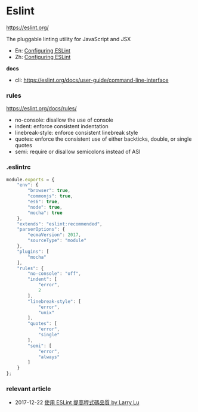 # Eslint

<https://eslint.org/>

The pluggable linting utility for JavaScript and JSX

* En: [Configuring ESLint](http://eslint.org/docs/user-guide/configuring)
* Zh: [Configuring ESLint](http://eslint.cn/docs/user-guide/configuring)

**docs**
* cli: <https://eslint.org/docs/user-guide/command-line-interface>

### rules

<https://eslint.org/docs/rules/>

* no-console: disallow the use of console
* indent: enforce consistent indentation
* linebreak-style: enforce consistent linebreak style
* quotes: enforce the consistent use of either backticks, double, or single quotes
* semi: require or disallow semicolons instead of ASI

### .eslintrc

```js
module.exports = {
    "env": {
        "browser": true,
        "commonjs": true,
        "es6": true,
        "node": true,
        "mocha": true
    },
    "extends": "eslint:recommended",
    "parserOptions": {
        "ecmaVersion": 2017,
        "sourceType": "module"
    },
    "plugins": [
        "mocha"
    ],
    "rules": {
        "no-console": "off",
        "indent": [
            "error",
            2
        ],
        "linebreak-style": [
            "error",
            "unix"
        ],
        "quotes": [
            "error",
            "single"
        ],
        "semi": [
            "error",
            "always"
        ]
    }
};
```

### relevant article

* 2017-12-22 [使用 ESLint 提高程式碼品質 by Larry Lu](https://larrylu.blog/improve-code-quality-using-eslint-742cf1f384f1)